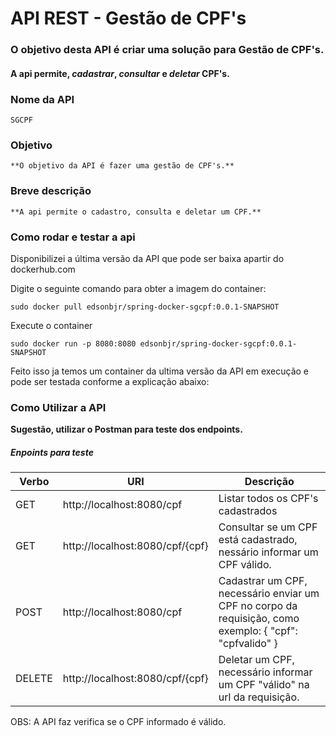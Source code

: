 # API REST - Gestão de CPF's

### O objetivo desta API é criar uma solução para Gestão de __CPF's__.

#### A api permite, *cadastrar*, *consultar* e *deletar* CPF's.


### Nome da API

	SGCPF

### Objetivo

	**O objetivo da API é fazer uma gestão de CPF's.**

### Breve descrição 

	**A api permite o cadastro, consulta e deletar um CPF.**

### Como rodar e testar a api

Disponibilizei a última versão da API que pode ser baixa apartir do dockerhub.com

Digite o seguinte comando para obter a imagem do container: 

	sudo docker pull edsonbjr/spring-docker-sgcpf:0.0.1-SNAPSHOT

Execute o container

	sudo docker run -p 8080:8080 edsonbjr/spring-docker-sgcpf:0.0.1-SNAPSHOT


Feito isso ja temos um container da ultima versão da API em execução e pode ser testada conforme a explicação abaixo:


### Como Utilizar a API


__Sugestão, utilizar o Postman para teste dos endpoints.__


##### Enpoints para teste


|Verbo|URI|Descrição|
|-|-|-|
|GET | http://localhost:8080/cpf | Listar todos os CPF's cadastrados  |
|GET | http://localhost:8080/cpf/{cpf} | Consultar se um CPF está cadastrado, nessário informar um CPF válido. |
|POST | http://localhost:8080/cpf | Cadastrar um CPF, necessário enviar um CPF no corpo da requisição, como exemplo: { "cpf": "cpfvalido" }|
|DELETE|http://localhost:8080/cpf/{cpf}|Deletar um CPF, necessário informar um CPF "válido" na url da requisição.|


OBS: A API faz verifica se o CPF informado é válido.


